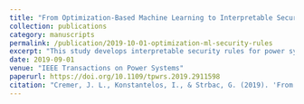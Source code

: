```yaml
---
title: "From Optimization-Based Machine Learning to Interpretable Security Rules for Operation"
collection: publications
category: manuscripts
permalink: /publication/2019-10-01-optimization-ml-security-rules
excerpt: "This study develops interpretable security rules for power system operation using optimization-based machine learning techniques. The framework bridges the gap between machine learning models and operational insights."
date: 2019-09-01
venue: "IEEE Transactions on Power Systems"
paperurl: https://doi.org/10.1109/tpwrs.2019.2911598
citation: "Cremer, J. L., Konstantelos, I., & Strbac, G. (2019). 'From Optimization-Based Machine Learning to Interpretable Security Rules for Operation.' IEEE Transactions on Power Systems, 34 (5), 5678-5690."
---
```

